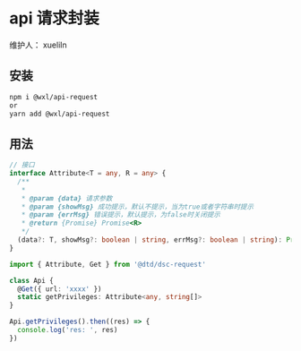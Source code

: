 # api 请求封装

维护人： xueliln

<!-- > api 请求封装 -->

## 安装

```sh
npm i @wxl/api-request
or
yarn add @wxl/api-request
```

## 用法

```typescript
// 接口
interface Attribute<T = any, R = any> {
  /**
   *
   * @param {data} 请求参数
   * @param {showMsg} 成功提示，默认不提示，当为true或者字符串时提示
   * @param {errMsg} 错误提示，默认提示，为false时关闭提示
   * @return {Promise} Promise<R>
   */
  (data?: T, showMsg?: boolean | string, errMsg?: boolean | string): Promise<R>
}
```

```typescript
import { Attribute, Get } from '@dtd/dsc-request'

class Api {
  @Get({ url: 'xxxx' })
  static getPrivileges: Attribute<any, string[]>
}

Api.getPrivileges().then((res) => {
  console.log('res: ', res)
})
```

